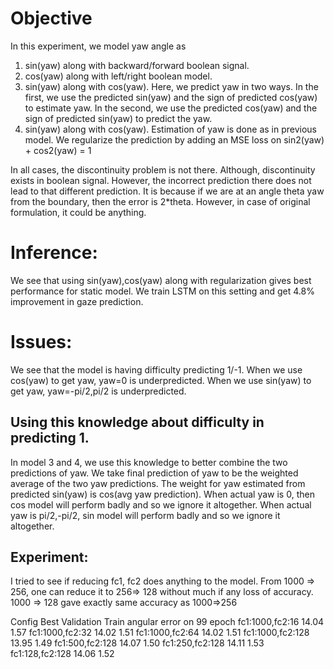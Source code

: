 # Objective
In this experiment, we model yaw angle as
1. sin(yaw) along with backward/forward boolean signal.
2. cos(yaw) along with left/right boolean model.
3. sin(yaw) along with cos(yaw). Here, we predict yaw in two ways. In the first, we use the predicted sin(yaw) and the
    sign of predicted cos(yaw) to estimate yaw. In the second, we use the predicted cos(yaw) and the sign of predicted
    sin(yaw) to predict the yaw.
4. sin(yaw) along with cos(yaw). Estimation of yaw is done as in previous model. We regularize the prediction by adding
 an MSE loss on sin2(yaw) + cos2(yaw) = 1

In all cases, the discontinuity problem is not there. Although, discontinuity exists in boolean signal. However, the incorrect prediction there does not lead to that different prediction. It is because if we are at an angle theta yaw from the boundary, then the error is 2*theta. However, in case of original formulation, it could be anything.


# Inference:
We see that using sin(yaw),cos(yaw) along with regularization gives best performance for static model. We train LSTM
on this setting and get 4.8% improvement in gaze prediction.

# Issues:
We see that the model is having difficulty predicting 1/-1. When we use cos(yaw) to get yaw, yaw=0 is underpredicted.
When we use sin(yaw) to get yaw, yaw=-pi/2,pi/2 is underpredicted.

## Using this knowledge about difficulty in predicting 1.
In model 3 and 4, we use this knowledge to better combine the two predictions of yaw. We take final prediction of yaw
to be the weighted average of the two yaw predictions. The weight for yaw estimated from predicted sin(yaw)
is cos(avg yaw prediction). When actual yaw is 0, then cos model will perform badly and so we ignore it altogether.
When actual yaw is pi/2,-pi/2, sin model will perform badly and so we ignore it altogether.


## Experiment:
I tried to see if reducing fc1, fc2 does anything to the model. From 1000 => 256,
one can reduce it to 256=> 128 without much if any loss of accuracy.
1000 => 128 gave exactly same accuracy as 1000=>256

Config                      Best Validation         Train angular error on 99 epoch
fc1:1000,fc2:16             14.04                   1.57
fc1:1000,fc2:32             14.02                   1.51
fc1:1000,fc2:64             14.02                   1.51
fc1:1000,fc2:128            13.95                   1.49
fc1:500,fc2:128             14.07                   1.50
fc1:250,fc2:128             14.11                   1.53
fc1:128,fc2:128             14.06                   1.52
